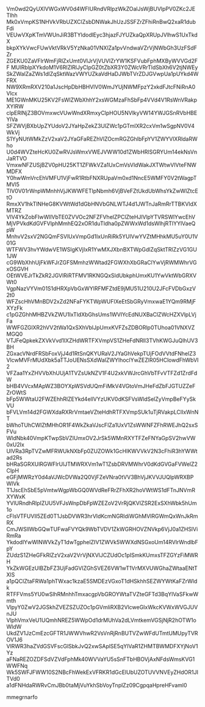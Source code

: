Vm0wd2QyUXlVWGxWV0d4WFlURndVRlpzWkZOalJsWjBUVlpPV0ZKc2JETlhh
Mk0xVmpKS1NHVkVRbUZXClZsbDNWakJhUzJSSFZrZFhiRnBwQ2xaR1dubFdi
VEUwVXpKTmVWUnJiR3BTYldodlEyc3hjazFJYUZkaQpXRUpJVlhwS1UxTkdX
bkpXYkVwcFUwVktVRkV5YzNka01VNXlZa1pvVndwaVZrVjNWbGh3UzFSdFZr
ZGEKU0ZaVFlrWmFjRlZxUmt0VlJrVjVUVlZrYW1KSFVubFphMXByWVVGd2FF
MUlRblpXYkdoM1V6RlZlRlJyClpGZ0tZbXR3Y0ZWcVRrTldSbXh6V2tjNWEy
SkZWalZaZWs1dlZqSktWazVWYUZkaVdHaDJWbTVrZDJGVwpUa1pUYkd4WFRX
NW9XRmRXV210a1JscHpDbHBHVlV0WmJYUjNWMFpzY2xkdFJtcFNiRnA0Vlcx
ME1GWnMKU25KV2FsWlZWbXhhY2xsWGMzaFhSbFp4VVd4V1RsWnVRakpXYlRW
clpERlNjZ3BOVmxwcVUwWndXRmxyClpHOU5NVlkyVW14YWJGSnRVbHBEYlVa
SFZWVjBXbUpZYUdoV2JYaHpZekZ3UlZWc1pGTmlXR2cxVm1wSgpNV0V4WkVj
S1YyNUtWMkZzV2xaV2JYaGFaREZhVlZOcmRGZGhlbFpYV1ZWYVlXRldaRWho
U0d4WVZteHcKU0ZwRVJsWmxVWEJVWW10d1ZWbHRlSGRYUm14ekNsVnJaRTVO
VmxwNFZUSjBZV0pHU25KT1ZFWkVZa1UxCmVsVldWakJXTWtwVlVteFNWMDFX
Y0hwWmVrcEhVMFU1VjFwR1RtbFNXRUpaVm0xd1NncE5WMFY0V2tWagpTMVl5
TlV0V01rWnpWMnhhVjJKWWFETlpNbmh6VjBVeFZtUkdUbWhsYkZwWlZtcEtO
RmxXV1hkTlNHeG8KVWtWd1dGbHNVbGNLWTJ4d1JWTnJaRmRrTTBKVldXMTRZ
VlV4YkZobFIwWllVbTE0ZVVOc2NFZFVhelZPClZteHJlVlpYTVRSWlYwcEhV
MjVPVkdKdGVFVlphMmhEQ2xOR1duTldha0pZWWxWd1dsWlhjRTlYYlVaeQpW
MnhvV2sxV2NGQmFSVlUxVmpGd1IxUnRiRk5YUlVwYVZtMHhkMU5uY0U1V01G
WTFWV3hvYWdwVE1WSlgKVjIxR1YwMXJXbnBXTWpGdlZqSktTRlZzVG1GU1JW
cG9WbXhhUjFkWFJrZGFSMmhzWWtad2FGWXhXbGRaClYwVjRWMWhrVGxOSGVH
OEtWVEJrTkZkR2JGVlRiRTFMV1RKNGQxSldUbkphUmxKU1YwVktWbGRXVWt0
VgpNazVYVm01S1dHRXpVbGxWYlRFMFZtdE9jMU51U210U2JFcFVDbGxzV2t0
WFZscHhVMnBDV2xZd2NFaFYKTWpWUFlXeEtSbGRyVmxwaE1YQm9RMjFXYzFk
c1pGZGhhMHBZVkZWU1IxTldXbGhsUms1WVlYcEdNUXBaClZWcHZXVlpLVjFa
WWFGZGlXR2hVV2tWa1QxSXhVblJpUmxKVFZsZDBORlp0TUhoa01VNXVZMGQ0
VTJFeQpkekZXVkVvd1lXZHdWRTFXVmpVS1ZHeFdNRll3TVhKWGJuQlhUV3BH
ZGxacVNrdFRSbFoxVjJ4d1RtSnQKYURaV2JYaGhVekpTUjFOdVVtdFNhelZ3
VlcwMVFrMUdXbk5aTTJoUENsSXdWalZWYlhoclYwZEZlR05HClowdFhWbVI2
VFZaa1YxZHVVbXhUUjA1TVZsUkNZV1F4U2xkVWJrcGhVbTFvVTFZd1ZrdFdW
bHB4VVcxMApWZ3BOYXpWSVdUQmFiMkV4VGtoVmJHeFdZbFJGTUZZeFZrOWtS
bFp5WWtaU2FWZEhhRlZEYkd4ellVYzUKV0dKSFVsWldSelZyVmpBeFYySkVU
bFVLVm14d2FGWXdaRXRrVmtaeVZteHdhRTFXVmpSUk1uTjRVakpLClIxWnNT
bWhoTUhCWlZtMHhOR1F4WkZkaVJscFlZa1UxV1ZsWWNFZFhRWEJhQ2sxSFVu
WldNbk40VmpKTwpSbVZIUmxOV2JrSk5WMnRXYTFZeFNYaGpSV2hwVW0xU2Ix
UlVRa3RpTVZwMFRWUkNXbFp0ZUZOWk1GcHIKWVVkV2N3cFhiR3hYWWtad2Rs
bHRaSGRXUlRGWFlrUlJTMWRXVm1wT1ZsbDRVMWhrV0dKdGVGaFVWelZ2ClpH
eGFjMWRzY0d4aVJWcDVWa2Q0VjFZeVNra0tVV3BhVjJKVVJUQlpWRXBPWlVk
T1JscEhSbE5pVmtwWgpWbGQ0WVdReFRrZFhXR2hoVWtWS1dFTnJNVmRXYWxK
YVlURndhRlpIZUU5VFJsWnpDbFpWZEZoV2VrRjQKVlZSR2ExSXhWbk5hUm1o
cFlsVTFUVll5ZEd0T1JsbDVWR3hrVldKcmNGRldiWGhMVlRGWmQxWnJkRmRX
CmJWSllWbGQwTUFwaFVYQk9WbTVDV1ZkWGRHOVZNVkp6VjJ0a1ZHSlViRmRa
YkdodlYwWlNWVkZyT1dwTgphelZIV1ZWVk5WWXdNSGxoUm14RVlrWndlbFpY
ZUdzS1ZHeGFkRlZzV2xaV2VrVjNXVlJCZUdOc1pISmkKUmxsTFZGYzFiMWRH
YkZkWGEzUlBZbFZ3UjFadGVIZGhSVEZ6VW1wT1VrMXVUWGhaZWtaaENtTXlS
a1pQClZtaFRWa1phTWxac1kzaE5SMDEzVGxoT1dHSkhhSEZWYWtKaFZrWldk
RTFFVms5YU0wSlhRMnhhTmxacgpVbGROYWtaTVZteGFTd3BqYlVaSFkwWmth
VlpyY0ZwV2JGSkhZVEZSZUZOc1pGVmliRXB2VlcweGIxWkcKVWxWVGJUVnJU
VlphVmxVeU1UQmhNREZ5WWpOd1drMUhVa2dLVmtkemVGSjNjR2hOTW1oWldW
UkdZV1JzCmEzcGFTR1JWWVhwR2VsVnRjRnBUTVZwWFdUTmtUMUpyTVROV1J6
VlRWR3haZVdGSVFscGlSbkJvQ2xwSAplSE5qYlVaR1ZHMTBWMDFXYjNoV1Yz
aFNaREZOZDFSdVZVdFphMk40WVVaYU5sSnFTbHBOVjAxNFdsWmsKVG1WWFNq
Wk5SWFJFWW10S2NBcFhWekExVFRKR1dGcElUbUZOTUVVNVEyZHdOR1JITVd0
a1dFNHdaRWRvCmJBb0taMjVuYkhSbVoyTnplZz09CgpqaHpreHFvaml0

mmegrnarfo